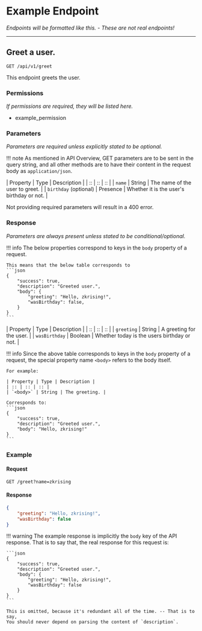 # Example Endpoint

*Endpoints will be formatted like this. - These are not real endpoints!*

*****

## Greet a user.

```GET /api/v1/greet```

This endpoint greets the user.

### Permissions

*If permissions are required, they will be listed here.*

- example_permission

### Parameters

*Parameters are required unless explicitly stated to be optional.*

!!! note
	As mentioned in API Overview, GET parameters are to be sent in the query string,
	and all other methods are to have their content in the request body as
	`application/json`.

| Property | Type | Description |
| :: | :: | :: |
| `name` | String | The name of the user to greet. |
| `birthday` (optional) | Presence | Whether it is the user's birthday or not. |

Not providing required parameters will result in a 400 error.

### Response

*Parameters are always present unless stated to be conditional/optional.*

!!! info
	The below properties correspond to keys in the `body`
	property of a request.

	This means that the below table corresponds to
	```json
	{
		"success": true,
		"description": "Greeted user.",
		"body": {
			"greeting": "Hello, zkrising!",
			"wasBirthday": false,
		}
	}
	```


| Property | Type | Description |
| :: | :: | :: |
| `greeting` | String | A greeting for the user. |
| `wasBirthday` | Boolean | Whether today is the users birthday or not. |

!!! info
	Since the above table corresponds to keys in the `body`
	property of a request, the special property name
	`<body>` refers to the body itself.

	For example:

	| Property | Type | Description |
	| :: | :: | :: |
	| `<body>` | String | The greeting. |

	Corresponds to:
	```json
	{
		"success": true,
		"description": "Greeted user.",
		"body": "Hello, zkrising!"
	}
	```

### Example

#### Request

```
GET /greet?name=zkrising
```

#### Response

```json
{
	"greeting": "Hello, zkrising!",
	"wasBirthday": false
}
```

!!! warning
	The example response is implicitly the `body` key of the API response.
	That is to say that, the real response for this request is:

	```json
	{
		"success": true,
		"description": "Greeted user.",
		"body": {
			"greeting": "Hello, zkrising!",
			"wasBirthday": false
		}
	}
	```

	This is omitted, because it's redundant all of the time. -- That is to say,
	You should never depend on parsing the content of `description`.